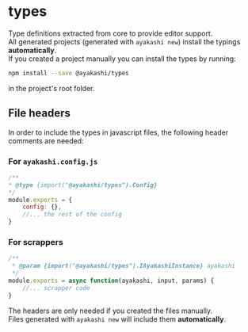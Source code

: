 # types

Type definitions extracted from core to provide editor support.  
All generated projects (generated with `ayakashi new`) install the typings **automatically**.  
If you created a project manually you can install the types by running:

```bash
npm install --save @ayakashi/types
```

in the project's root folder.

## File headers

In order to include the types in javascript files, the following header comments are needed:  

### For `ayakashi.config.js`

```js
/**
* @type {import("@ayakashi/types").Config}
*/
module.exports = {
    config: {},
    //... the rest of the config
}
```

### For scrappers

```js
/**
 * @param {import("@ayakashi/types").IAyakashiInstance} ayakashi
 */
module.exports = async function(ayakashi, input, params) {
    //... scrapper code
}
```

The headers are only needed if you created the files manually.  
Files generated with `ayakashi new` will include them **automatically**.

